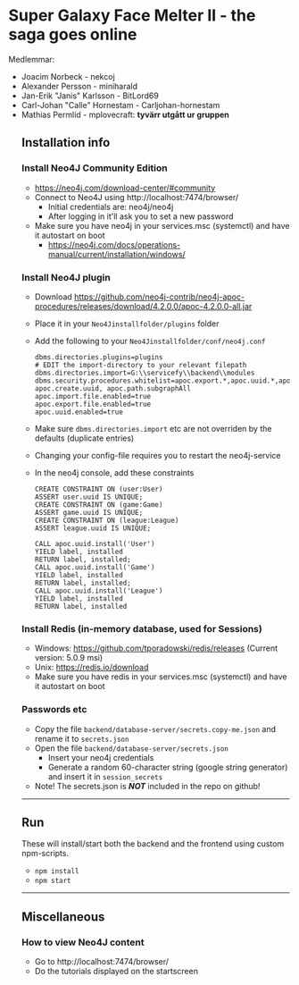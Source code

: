 # Super Galaxy Face Melter II - the saga goes online

Medlemmar:<br/>

<ul>
<li>Joacim Norbeck - nekcoj</li>
<li>Alexander Persson - miniharald</li>
<li>Jan-Erik "Janis" Karlsson - BitLord69</li>
<li>Carl-Johan "Calle" Hornestam - Carljohan-hornestam</li>
<li>Mathias Permlid - mplovecraft: <strong>tyvärr utgått ur gruppen</strong></li>

## Installation info

### Install Neo4J Community Edition

- https://neo4j.com/download-center/#community
- Connect to Neo4J using http://localhost:7474/browser/
  - Initial credentials are: neo4j/neo4j
  - After logging in it'll ask you to set a new password
- Make sure you have neo4j in your services.msc (systemctl) and have it autostart on boot
  - https://neo4j.com/docs/operations-manual/current/installation/windows/

### Install Neo4J plugin

- Download https://github.com/neo4j-contrib/neo4j-apoc-procedures/releases/download/4.2.0.0/apoc-4.2.0.0-all.jar
- Place it in your `Neo4Jinstallfolder/plugins` folder
- Add the following to your `Neo4Jinstallfolder/conf/neo4j.conf`
  ```
  dbms.directories.plugins=plugins
  # EDIT the import-directory to your relevant filepath
  dbms.directories.import=G:\\servicefy\\backend\\modules
  dbms.security.procedures.whitelist=apoc.export.*,apoc.uuid.*,apoc.periodic.iterate,apoc.cypher.runFile, apoc.create.uuid, apoc.path.subgraphAll
  apoc.import.file.enabled=true
  apoc.export.file.enabled=true
  apoc.uuid.enabled=true
  ```
- Make sure `dbms.directories.import` etc are not overriden by the defaults (duplicate entries)
- Changing your config-file requires you to restart the neo4j-service

- In the neo4j console, add these constraints
  ```
  CREATE CONSTRAINT ON (user:User)
  ASSERT user.uuid IS UNIQUE;
  CREATE CONSTRAINT ON (game:Game)
  ASSERT game.uuid IS UNIQUE;
  CREATE CONSTRAINT ON (league:League)
  ASSERT league.uuid IS UNIQUE;

  CALL apoc.uuid.install('User')
  YIELD label, installed
  RETURN label, installed;
  CALL apoc.uuid.install('Game')
  YIELD label, installed
  RETURN label, installed;
  CALL apoc.uuid.install('League')
  YIELD label, installed
  RETURN label, installed
  ```

### Install Redis (in-memory database, used for Sessions)

- Windows: https://github.com/tporadowski/redis/releases (Current version: 5.0.9 msi)
- Unix: https://redis.io/download
- Make sure you have redis in your services.msc (systemctl) and have it autostart on boot

### Passwords etc

- Copy the file `backend/database-server/secrets.copy-me.json` and rename it to `secrets.json`
- Open the file `backend/database-server/secrets.json`
  - Insert your neo4j credentials
  - Generate a random 60-character string (google string generator) and insert it in `session_secrets`
- Note! The secrets.json is <strong><em>NOT</em></strong> included in the repo on github!

---

## Run

These will install/start both the backend and the frontend using custom npm-scripts.

- `npm install`
- `npm start`

---

## Miscellaneous

### How to view Neo4J content

- Go to http://localhost:7474/browser/
- Do the tutorials displayed on the startscreen
